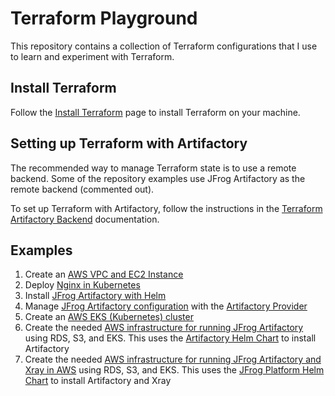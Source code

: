# Terraform Playground
This repository contains a collection of Terraform configurations that I use to learn and experiment with Terraform.

## Install Terraform
Follow the [Install Terraform](https://developer.hashicorp.com/terraform/install) page to install Terraform on your machine.

## Setting up Terraform with Artifactory
The recommended way to manage Terraform state is to use a remote backend.
Some of the repository examples use JFrog Artifactory as the remote backend (commented out).

To set up Terraform with Artifactory, follow the instructions in the [Terraform Artifactory Backend](https://jfrog.com/integration/terraform-artifactory-backend/) documentation.

## Examples
1. Create an [AWS VPC and EC2 Instance](1.aws-vpc-and-ec2)
2. Deploy [Nginx in Kubernetes](2.kubernetes-nginx)
3. Install [JFrog Artifactory with Helm](3.artifactory-install)
4. Manage [JFrog Artifactory configuration](4.artifactory-config) with the [Artifactory Provider](https://github.com/jfrog/terraform-provider-artifactory)
5. Create an [AWS EKS (Kubernetes) cluster](5.aws-eks)
6. Create the needed [AWS infrastructure for running JFrog Artifactory](6.artifactory-aws-install) using RDS, S3, and EKS. This uses the [Artifactory Helm Chart](https://github.com/jfrog/charts/tree/master/stable/artifactory) to install Artifactory
7. Create the needed [AWS infrastructure for running JFrog Artifactory and Xray in AWS](7.jfrog-platform-aws-install) using RDS, S3, and EKS. This uses the [JFrog Platform Helm Chart](https://github.com/jfrog/charts/tree/master/stable/jfrog-platform) to install Artifactory and Xray
